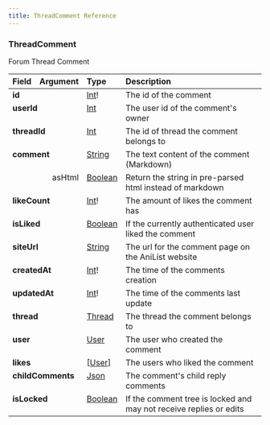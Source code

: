 ```yaml
---
title: ThreadComment Reference
---
```


### ThreadComment
Forum Thread Comment
<table>
<thead>
<tr>
<th align="left">Field</th>
<th align="right">Argument</th>
<th align="left">Type</th>
<th align="left">Description</th>
</tr>
</thead>
<tbody>
<tr>
<td colspan="2" valign="top"><strong>id</strong></td>
<td valign="top"><a href="/reference/scalar/int">Int</a>!</td>
<td>
The id of the comment
</td>
</tr>
<tr>
<td colspan="2" valign="top"><strong>userId</strong></td>
<td valign="top"><a href="/reference/scalar/int">Int</a></td>
<td>
The user id of the comment's owner
</td>
</tr>
<tr>
<td colspan="2" valign="top"><strong>threadId</strong></td>
<td valign="top"><a href="/reference/scalar/int">Int</a></td>
<td>
The id of thread the comment belongs to
</td>
</tr>
<tr>
<td colspan="2" valign="top"><strong>comment</strong></td>
<td valign="top"><a href="/reference/scalar/string">String</a></td>
<td>
The text content of the comment (Markdown)
</td>
</tr>
<tr>
<td colspan="2" align="right" valign="top">asHtml</td>
<td valign="top"><a href="/reference/scalar/boolean">Boolean</a></td>
<td>
Return the string in pre-parsed html instead of markdown
</td>
</tr>
<tr>
<td colspan="2" valign="top"><strong>likeCount</strong></td>
<td valign="top"><a href="/reference/scalar/int">Int</a>!</td>
<td>
The amount of likes the comment has
</td>
</tr>
<tr>
<td colspan="2" valign="top"><strong>isLiked</strong></td>
<td valign="top"><a href="/reference/scalar/boolean">Boolean</a></td>
<td>
If the currently authenticated user liked the comment
</td>
</tr>
<tr>
<td colspan="2" valign="top"><strong>siteUrl</strong></td>
<td valign="top"><a href="/reference/scalar/string">String</a></td>
<td>
The url for the comment page on the AniList website
</td>
</tr>
<tr>
<td colspan="2" valign="top"><strong>createdAt</strong></td>
<td valign="top"><a href="/reference/scalar/int">Int</a>!</td>
<td>
The time of the comments creation
</td>
</tr>
<tr>
<td colspan="2" valign="top"><strong>updatedAt</strong></td>
<td valign="top"><a href="/reference/scalar/int">Int</a>!</td>
<td>
The time of the comments last update
</td>
</tr>
<tr>
<td colspan="2" valign="top"><strong>thread</strong></td>
<td valign="top"><a href="/reference/object/thread">Thread</a></td>
<td>
The thread the comment belongs to
</td>
</tr>
<tr>
<td colspan="2" valign="top"><strong>user</strong></td>
<td valign="top"><a href="/reference/object/user">User</a></td>
<td>
The user who created the comment
</td>
</tr>
<tr>
<td colspan="2" valign="top"><strong>likes</strong></td>
<td valign="top">[<a href="/reference/object/user">User</a>]</td>
<td>
The users who liked the comment
</td>
</tr>
<tr>
<td colspan="2" valign="top"><strong>childComments</strong></td>
<td valign="top"><a href="/reference/scalar/json">Json</a></td>
<td>
The comment's child reply comments
</td>
</tr>
<tr>
<td colspan="2" valign="top"><strong>isLocked</strong></td>
<td valign="top"><a href="/reference/scalar/boolean">Boolean</a></td>
<td>
If the comment tree is locked and may not receive replies or edits
</td>
</tr>
</tbody>
</table>